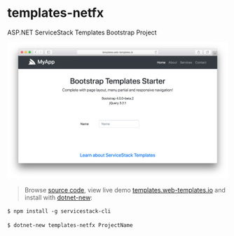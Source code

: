 # templates-netfx

ASP.NET ServiceStack Templates Bootstrap Project

[![](https://raw.githubusercontent.com/ServiceStack/Assets/master/csharp-templates/templates.png)](http://templates.web-templates.io/)

> Browse [source code](https://github.com/NetFrameworkTemplates/templates-netfx), view live demo [templates.web-templates.io](http://templates.web-templates.io) and install with [dotnet-new](http://docs.servicestack.net/dotnet-new):

    $ npm install -g servicestack-cli

    $ dotnet-new templates-netfx ProjectName

